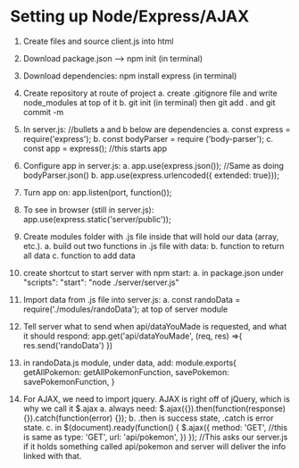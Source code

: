# Setting up Node/Express/AJAX

1. Create files and source client.js into html
1. Download package.json --> npm init (in terminal)
1. Download dependencies: npm install express (in terminal)
1. Create repository at route of project
   a. create .gitignore file and write node_modules at top of it
   b. git init (in terminal) then git add . and git commit -m
1. In server.js: //bullets a and b below are dependencies
   a. const express = require('express');
   b. const bodyParser = require ('body-parser');
   c. const app = express(); //this starts app
1. Configure app in server.js:
   a. app.use(express.json()); //Same as doing bodyParser.json()
   b. app.use(express.urlencoded({ extended: true}));
1. Turn app on: app.listen(port, function());
1. To see in browser (still in server.js): app.use(express.static('server/public'));
1. Create modules folder with .js file inside that will hold our data (array, etc.).
   a. build out two functions in .js file with data:
   b. function to return all data
   c. function to add data
1. create shortcut to start server with npm start:
   a. in package.json under "scripts": "start": "node ./server/server.js"
1. Import data from .js file into server.js:
   a. const randoData = require('./modules/randoData'); at top of server module
1. Tell server what to send when api/dataYouMade is requested, and what it should respond:
   app.get('api/dataYouMade', (req, res) =>{
   res.send('randoData')
   })

1. in randoData.js module, under data, add: module.exports{
   getAllPokemon: getAllPokemonFunction,
   savePokemon: savePokemonFunction,
   }

1. For AJAX, we need to import jquery. AJAX is right off of jQuery, which is why we call it $.ajax
   a. always need: $.ajax({}).then(function(response) {}).catch(function(error) {});
   b. .then is success state, .catch is error state.
  c. in $(document).ready(function() {
$.ajax({
   method: 'GET', //this is same as type: 'GET',
   url: 'api/pokemon',
   })
   }); //This asks our server.js if it holds something called api/pokemon and server will deliver the info linked with that.
